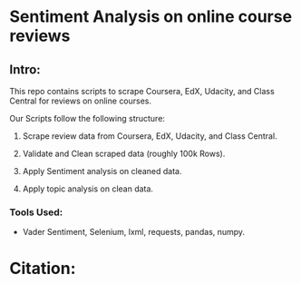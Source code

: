 # Sentiment Analysis on online course reviews
## Intro:
This repo contains scripts to scrape Coursera, EdX, Udacity, and Class Central for reviews on online courses. 

Our Scripts follow the following structure:

1. Scrape review data from Coursera, EdX, Udacity, and Class Central.

2. Validate and Clean scraped data (roughly 100k Rows).

3. Apply Sentiment analysis on cleaned data.

4. Apply topic analysis on clean data.

###  Tools Used:
- Vader Sentiment, Selenium, lxml, requests, pandas, numpy.



# Citation:
```     Hutto, C.J. & Gilbert, E.E. (2014). VADER: A Parsimonious Rule-based Model for Sentiment Analysis of Social Media Text. Eighth International Conference on Weblogs and Social Media (ICWSM-14). Ann Arbor, MI, June 2014.
```


